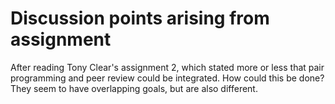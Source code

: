 # Discussion points arising from assignment

After reading Tony Clear's assignment 2, which stated more or less that pair programming 
and peer review could be integrated. How could this be done? They seem to have overlapping 
goals, but are also different.

